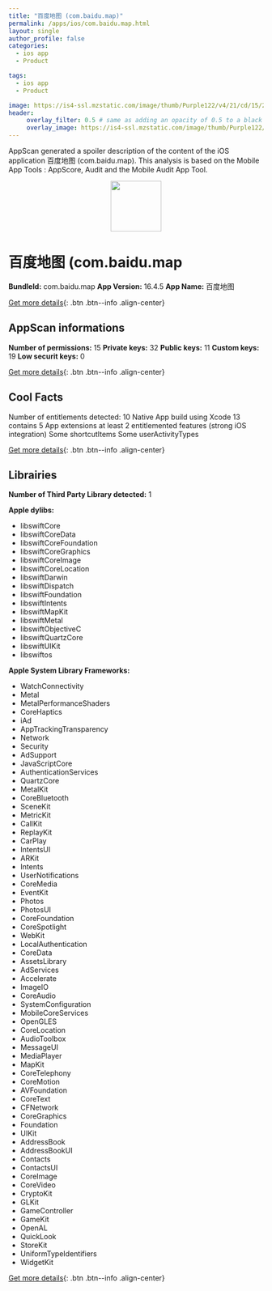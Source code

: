 ```yaml
---
title: "百度地图 (com.baidu.map)"
permalink: /apps/ios/com.baidu.map.html
layout: single
author_profile: false
categories: 
  - ios app 
  - Product 

tags: 
  - ios app 
  - Product 

image: https://is4-ssl.mzstatic.com/image/thumb/Purple122/v4/21/cd/15/21cd15a2-432f-3fe8-7599-23d7b1427fca/AppIcon-0-0-1x_U007emarketing-0-0-0-5-0-0-sRGB-0-0-0-GLES2_U002c0-512MB-85-220-0-0.png/512x512bb.jpg
header: 
     overlay_filter: 0.5 # same as adding an opacity of 0.5 to a black background
     overlay_image: https://is4-ssl.mzstatic.com/image/thumb/Purple122/v4/21/cd/15/21cd15a2-432f-3fe8-7599-23d7b1427fca/AppIcon-0-0-1x_U007emarketing-0-0-0-5-0-0-sRGB-0-0-0-GLES2_U002c0-512MB-85-220-0-0.png/512x512bb.jpg
---
```

AppScan generated a spoiler description of the content of the iOS application 百度地图 (com.baidu.map). This analysis is based on the Mobile App Tools : AppScore, Audit and the Mobile Audit App Tool.

  
  
<div style="text-align: center;"><img src="https://is4-ssl.mzstatic.com/image/thumb/Purple122/v4/21/cd/15/21cd15a2-432f-3fe8-7599-23d7b1427fca/AppIcon-0-0-1x_U007emarketing-0-0-0-5-0-0-sRGB-0-0-0-GLES2_U002c0-512MB-85-220-0-0.png/512x512bb.jpg" width="100" height="100"></div>  
  
# 百度地图 (com.baidu.map

**BundleId:** com.baidu.map
**App Version:** 16.4.5
**App Name:** 百度地图


[Get more details](/pricing.html){: .btn .btn--info .align-center}  
  
## AppScan informations 

**Number of permissions:** 15
**Private keys:** 32
**Public keys:** 11
**Custom keys:** 19
**Low securit keys:** 0
  
[Get more details](/pricing.html){: .btn .btn--info .align-center}

## Cool Facts

Number of entitlements detected: 10
Native App
build using Xcode 13
contains 5 App extensions
at least 2 entitlemented features (strong iOS integration)
Some shortcutItems 
Some userActivityTypes
  
[Get more details](/pricing.html){: .btn .btn--info .align-center}

## Librairies 
**Number of Third Party Library detected:** 1

**Apple dylibs:**
- libswiftCore
- libswiftCoreData
- libswiftCoreFoundation
- libswiftCoreGraphics
- libswiftCoreImage
- libswiftCoreLocation
- libswiftDarwin
- libswiftDispatch
- libswiftFoundation
- libswiftIntents
- libswiftMapKit
- libswiftMetal
- libswiftObjectiveC
- libswiftQuartzCore
- libswiftUIKit
- libswiftos


**Apple System Library Frameworks:**
- WatchConnectivity
- Metal
- MetalPerformanceShaders
- CoreHaptics
- iAd
- AppTrackingTransparency
- Network
- Security
- AdSupport
- JavaScriptCore
- AuthenticationServices
- QuartzCore
- MetalKit
- CoreBluetooth
- SceneKit
- MetricKit
- CallKit
- ReplayKit
- CarPlay
- IntentsUI
- ARKit
- Intents
- UserNotifications
- CoreMedia
- EventKit
- Photos
- PhotosUI
- CoreFoundation
- CoreSpotlight
- WebKit
- LocalAuthentication
- CoreData
- AssetsLibrary
- AdServices
- Accelerate
- ImageIO
- CoreAudio
- SystemConfiguration
- MobileCoreServices
- OpenGLES
- CoreLocation
- AudioToolbox
- MessageUI
- MediaPlayer
- MapKit
- CoreTelephony
- CoreMotion
- AVFoundation
- CoreText
- CFNetwork
- CoreGraphics
- Foundation
- UIKit
- AddressBook
- AddressBookUI
- Contacts
- ContactsUI
- CoreImage
- CoreVideo
- CryptoKit
- GLKit
- GameController
- GameKit
- OpenAL
- QuickLook
- StoreKit
- UniformTypeIdentifiers
- WidgetKit


  
[Get more details](/pricing.html){: .btn .btn--info .align-center}

